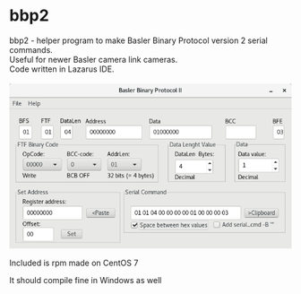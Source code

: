 # bbp2
bbp2 - helper program to make Basler Binary Protocol version 2 serial commands.<br>
Useful for newer Basler camera link cameras.<br>
Code written in Lazarus IDE.
<br><br>
<img src="bbp2pic.png">
<br>

Included is rpm made on CentOS 7

It should compile fine in Windows as well
